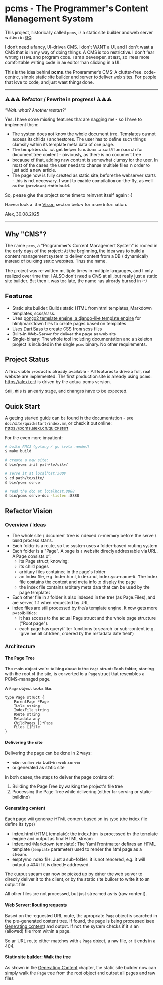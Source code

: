 # pcms - The Programmer's Content Management System

This project, historically called `pcms`, is a static site builder and web server written in [GO](https://go.dev/).

I don't need a fancy, UI-driven CMS. I don't WANT a  UI, and I don't want a CMS that is in my way of doing things.
A CMS is too restrictive. I don't fear writing HTML and program code. I am a developer, at last, so I feel more
comfortable writing code in an editor than clicking in a UI.

This is the idea behind **pcms**, the Programmer's CMS: A clutter-free, code-centric, simple static site builder and server to deliver web sites. For people that love to code, and just want things done.

---
### ⚠⚠⚠ Refactor / Rewrite in progress! ⚠⚠⚠

_"Wait, what? Another restart?"_

Yes. I have some missing features that are nagging me - so I have to implement them:

* The system does not know the whole document tree. Templates cannot access its childs / anchestores. The user has to define such things clumsily within its template meta data of one page.
* The templates do not get helper functions to sort/filter/search for document tree content - obviously, as there is no document tree
* because of that, adding new content is somewhat clumsy for the user. In most of the cases, the user needs to change multiple files in order to just add a new article.
* The page now is fully created as static site, before the webserver starts - this is not necessary. I want to enable compilation on-the-fly, as well as the (previous) static build.

So, please give the project some time to reinvent itself, again :-)

Have a look at the [Vision](#refactor-vision) section below for more information.

Alex, 30.08.2025

---

## Why "CMS"?

The name `pcms`, a "Programmer's Content Management System" is rooted in the early days of the project: At the beginning, the idea was to build a content management system to deliver
content from a DB / dynamically instead of building static websites. Thus the name.

The project was re-written multiple times in multiple langauges, and I only realized over time that I ALSO don't need a CMS at all, but really just a static site builder.
But then it was too late, the name has already burned in :-)


## Features

* Static site builder: Builds static HTML from html templates, Markdown templates, scss/sass.
* Uses [pongo2 template engine, a django-like template engine](https://github.com/flosch/pongo2) for html/markdown files to create pages based on templates
* Uses [Dart Sass](https://github.com/sass/dart-sass) to create CSS from scss files
* Built-in Web-Server for deliver the page as web site
* Single-binary: The whole tool including documentation and a skeleton project is included in the single `pcms` binary. No other requirements.

## Project Status

A first viable product is already available - All features to drive a full, real website are implemented. The first production site is already using
pcms: <https://alexi.ch/> is driven by the actual pcms version.

Still, this is an early stage, and changes have to be expected.

## Quick Start

A getting started guide can be found in the documentation - see `doc/site/quickstart/index.md`, or check it out online: <https://pcms.alexi.ch/quickstart>

For the even more impatient:

```sh
# build PMCS (golang / go tools needed)
$ make build

# create a new site:
$ bin/pcms init path/to/site/

# serve it at localhost:3000
$ cd path/to/site/
$ bin/pcms serve

# read the doc at localhost:8888
$ bin/pcms serve-doc -listen :8888
```


## Refactor Vision

### Overview / Ideas


- The whole site / document tree is indexed in-memory before the serve / build process starts.
- Each folder is a route, so the system uses a folder-based routing system
- Each folder is a "Page". A page is a website direcly addressable via URL. A Page consists of:
  - its Page struct, knowing:
  - its child pages
  - arbitary files contained in the page's folder
  - an index file, e.g. index.html, index.md, index.you-name-it. The index file contains the
	content and meta info to display the page
  - the index file contains arbitary meta data that can be used by the page templates
- Each other file in a folder is also indexed in the tree (as Page.Files), and are served 1:1 when requested by URL
- index files are still processed by the/a template engine. It now gets more possibilities:
  - it has access to the actual Page struct and the whole page structure ("Root page").
  - each page has query/filter functions to search for sub-content (e.g. 'give me all children, ordered by the metadata.date field')

### Architecture

#### The Page Tree

The main object we're talking about is the `Page` struct: Each folder, starting with the root of the site, is converted to a `Page` struct that resembles a PCMS-managed page.

A `Page` object looks like:

```golang
type Page struct {
	ParentPage *Page
	Title string
	IndexFile string
	Route string
	Metadata any
	ChildPages []*Page
	Files []File
}
```

#### Delivering the site

Delivering the page can be done in 2 ways:

- eiter online via built-in web server
- or generated as static site

In both cases, the steps to deliver the page conists of:

1. Building the Page Tree by walking the project's file tree
2. Processing the Page Tree while delivering (either for serving or static-building)

#### Generating content

Each page will generate HTML content based on its type (the index file define its type)

- index.html (HTML template): the index.html is processed by the template engine and output as final HTML stream
- index.md (Markdown template): The Yaml Frontmatter defines an HTML template (`template` parameter) used to render the html page as a stream.
- empty/no index file: Just a sub-folder: it is not rendered, e.g. it will output a 404 if it is directly addressed.

The output stream can now be picked up by either the web server to directly deliver it to the client, or by the static site builder to write it to an output file.

All other files are not processed, but just streamed as-is (raw content).

#### Web Server: Routing requests

Based on the requested URL route, the apropriate `Page` object is searched in the pre-generated content tree. If found, the page is being processed (see [Generating content](#generating-content)) and output. If not, the system checks if it is an (allowed) file from within a page. 

So an URL route either matches with a `Page` object, a raw file, or it ends in a 404.

#### Static site builder: Walk the tree

As shown in the [Generating Content](#generating-content) chapter, the static site builder now can
simply walk the `Page` tree from the root object and output all pages and raw files